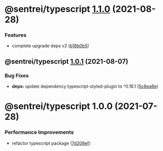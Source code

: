 # @sentrei/typescript [1.1.0](https://github.com/sentrei/sentrei/compare/@sentrei/typescript@1.0.1...@sentrei/typescript@1.1.0) (2021-08-28)

### Features

- complete upgrade deps v2 ([b16b0b5](https://github.com/sentrei/sentrei/commit/b16b0b5f5a858a518669c1e9d44615a00c686431))

## @sentrei/typescript [1.0.1](https://github.com/sentrei/sentrei/compare/@sentrei/typescript@1.0.0...@sentrei/typescript@1.0.1) (2021-08-07)

### Bug Fixes

- **deps:** update dependency typescript-styled-plugin to ^0.18.1 ([5c8ea6e](https://github.com/sentrei/sentrei/commit/5c8ea6efb3585bd97ec5337a79baa9c07549d316))

# @sentrei/typescript 1.0.0 (2021-07-28)

### Performance Improvements

- refactor typescript package ([7d208ef](https://github.com/sentrei/sentrei/commit/7d208ef4c6429f8104c203fe6100477680cc585e))
